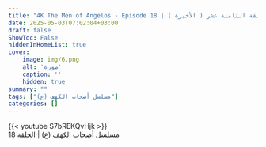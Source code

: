 ```yaml
---
title: "4K The Men of Angelos - Episode 18 | مسلسل أصحاب الكهف - الحلقة الثامنة عشر ( الأخيرة )"
date: 2025-05-03T07:02:04+03:00
draft: false
ShowToc: False
hiddenInHomeList: true
cover:
    image: img/6.png
    alt: 'صورة'
    caption: ''
    hidden: true
summary: ""
tags: ["مسلسل أصحاب الكهف (ع)"]
categories: []
---
```


{{< youtube S7bREKQvHjk >}}
<br>
مسلسل أصحاب الكهف (ع) | الحلقة 18
